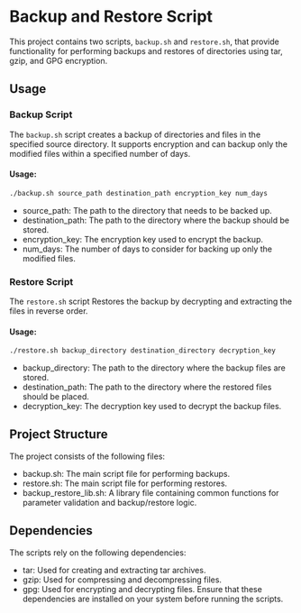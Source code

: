 # Backup and Restore Script

This project contains two scripts, `backup.sh` and `restore.sh`, that provide functionality for performing backups and restores of directories using tar, gzip, and GPG encryption.

## Usage

### Backup Script

The `backup.sh` script creates a backup of directories and files in the specified source directory. It supports encryption and can backup only the modified files within a specified number of days.

#### Usage:

```bash
./backup.sh source_path destination_path encryption_key num_days
```
- source_path: The path to the directory that needs to be backed up.
- destination_path: The path to the directory where the backup should be stored.
- encryption_key: The encryption key used to encrypt the backup.
- num_days: The number of days to consider for backing up only the modified files.

### Restore Script

The `restore.sh` script Restores the backup by decrypting and extracting the files in reverse order.

#### Usage:

```bash
./restore.sh backup_directory destination_directory decryption_key
```
- backup_directory: The path to the directory where the backup files are stored.
- destination_path: The path to the directory where the restored files should be placed.
- decryption_key: The decryption key used to decrypt the backup files.
  
## Project Structure

The project consists of the following files:
- backup.sh: The main script file for performing backups.
- restore.sh: The main script file for performing restores.
- backup_restore_lib.sh: A library file containing common functions for parameter validation and backup/restore logic.

## Dependencies

The scripts rely on the following dependencies:
- tar: Used for creating and extracting tar archives.
- gzip: Used for compressing and decompressing files.
- gpg: Used for encrypting and decrypting files.
Ensure that these dependencies are installed on your system before running the scripts.
